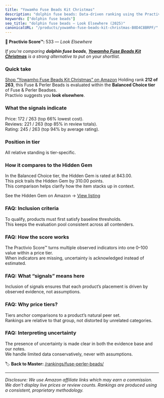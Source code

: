 ```yaml
---
title: "Yowamho Fuse Beads Kit Christmas"
description: "dolphin fuse beads: Data-driven ranking using the Practivio Score™. Positioned by quality, value, demand, findability, momentum."
keywords: ["dolphin fuse beads"]
seo_title: "dolphin fuse beads — Look Elsewhere (2025)"
canonicalURL: "/products/yowamho-fuse-beads-kit-christmas-B0D4C8BRPF/"
---
```


**🚫 Practivio Score™:** 533 — _Look Elsewhere_


*If you're comparing **dolphin fuse beads**, **[Yowamho Fuse Beads Kit Christmas](https://www.amazon.com/dp/B0D4C8BRPF?tag=practivio-20)** is a strong alternative to put on your shortlist.*
### Quick take
[Shop “Yowamho Fuse Beads Kit Christmas” on Amazon](https://www.amazon.com/dp/B0D4C8BRPF?tag=practivio-20)
Holding rank **212 of 263**, this Fuse & Perler Beads is evaluated within the **Balanced Choice tier** of Fuse & Perler Beadses.  
Practivio suggests you **look elsewhere**.

### What the signals indicate
Price: 172 / 263 (top 66% lowest cost).  
Reviews: 221 / 263 (top 85% in review totals).  
Rating: 245 / 263 (top 94% by average rating).  

### Position in tier
All relative standing is tier-specific.

### How it compares to the Hidden Gem
In the Balanced Choice tier, the Hidden Gem is rated at 843.00.  
This pick trails the Hidden Gem by 310.00 points.  
This comparison helps clarify how the item stacks up in context.  

See the Hidden Gem on Amazon → [View listing](https://www.amazon.com/dp/B013TS50NQ?tag=practivio-20)

### FAQ: Inclusion criteria
To qualify, products must first satisfy baseline thresholds.  
This keeps the evaluation pool consistent across all contenders.

### FAQ: How the score works
The Practivio Score™ turns multiple observed indicators into one 0–100 value within a price tier.  
When indicators are missing, uncertainty is acknowledged instead of estimated.

### FAQ: What “signals” means here
Inclusion of signals ensures that each product’s placement is driven by observed evidence, not assumptions.

### FAQ: Why price tiers?
Tiers anchor comparisons to a product’s natural peer set.  
Rankings are relative to that group, not distorted by unrelated categories.

### FAQ: Interpreting uncertainty
The presence of uncertainty is made clear in both the evidence base and our notes.  
We handle limited data conservatively, never with assumptions.


🏷️ **Back to Master:** [/rankings/fuse-perler-beads/](/rankings/fuse-perler-beads/)

---
_Disclosure: We use Amazon affiliate links which may earn a commission. We don’t display live prices or review counts. Rankings are produced using a consistent, proprietary methodology._
